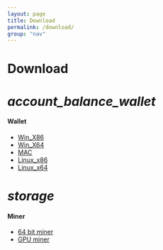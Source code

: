 ```yaml
---
layout: page
title: Download
permalink: /download/
group: "nav"
---
```


<div class="section">
	<h1 class="center">Download</h1>
</div>

<div class="divider"></div>

<div class="row center">
	<div class="col s12 m6">
		<h1><i class="material-icons">account_balance_wallet</i></h1>
		<h4>Wallet</h4>
		<ul>
			<li><a href="">Win_X86</a></li>
			<li><a href="">Win_X64</a></li>
			<li><a href="">MAC</a></li>
			<li><a href="">Linux_x86</a></li>
			<li><a href="">Linux_x64</a></li>
		</ul>
	</div>
	<div class="col s12 m6">
		<h1><i class="material-icons">storage</i></h1>
		<h4>Miner</h4>
		<ul>
			<li><a href="">64 bit miner</a></li>
			<li><a href="">GPU miner</a></li>
		</ul>
	</div>
</div>